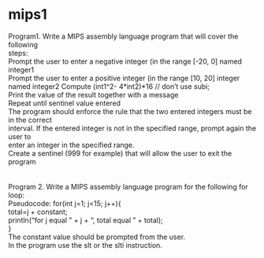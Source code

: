# mips1
Program1. Write a MIPS assembly language program that will cover the following  
steps:  
Prompt the user to enter a negative integer (in the range [-20, 0] named integer1  
Prompt the user to enter a positive integer (in the range [10, 20] integer named integer2 
Compute (int1^2- 4*int2)*16 // don’t use subi;  
Print the value of the result together with a message  
Repeat until sentinel value entered  
The program should enforce the rule that the two entered integers must be in the correct  
interval. If the entered integer is not in the specified range, prompt again the user to  
enter an integer in the specified range.  
Create a sentinel (999 for example) that will allow the user to exit the program  
<br/>
<br/>
Program 2. Write a MIPS assembly language program for the following for loop:  
Pseudocode: for(int j=1; j<15; j++){  
total=j + constant;  
println(“for j equal ” + j + “, total equal ” + total);  
}  
The constant value should be prompted from the user.  
In the program use the slt or the slti instruction.  
